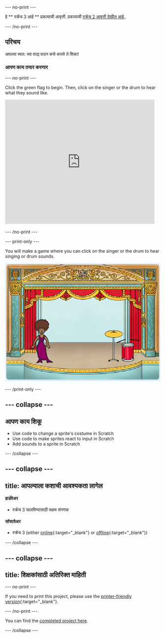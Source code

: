 \--- no-print \---

हे ** स्क्रॅच 3 आहे ** प्रकल्पाची आवृत्ती. प्रकल्पाची [ स्क्रॅच 2 आवृत्ती देखील आहे ](https://projects.raspberrypi.org/en/projects/rock-band-scratch2).

\--- /no-print \---

## परिचय

आपल्या स्वत: च्या वाद्य वादन कसे करावे ते शिका!

### आपण काय तयार करणार

\--- no-print \---

Click the green flag to begin. Then, click on the singer or the drum to hear what they sound like.

<div class="scratch-preview">
  <iframe allowtransparency="true" width="485" height="402" src="https://scratch.mit.edu/projects/embed/276872220/?autostart=false" frameborder="0" scrolling="no"></iframe>
</div>

\--- /no-print \---

\--- print-only \---

You will make a game where you can click on the singer or the drum to hear singing or drum sounds.

![game screenshot](images/demo.png)

\--- /print-only \---

## \--- collapse \---

## आपण काय शिकू

+ Use code to change a sprite's costume in Scratch
+ Use code to make sprites react to input in Scratch
+ Add sounds to a sprite in Scratch

\--- /collapse \---

## \--- collapse \---

## title: आपल्याला कशाची आवश्यकता लागेल

#### हार्डवेअर

+ स्क्रॅच 3 चालविण्यासाठी सक्षम संगणक

#### सॉफ्टवेअर

+ स्क्रॅच 3 (either [online](http://rpf.io/scratchon){:target="_blank"} or [offline](http://rpf.io/scratchoff){:target="_blank"})

\--- /collapse \---

## \--- collapse \---

## title: शिक्षकांसाठी अतिरिक्त माहिती

\--- no-print \---

If you need to print this project, please use the [printer-friendly version](https://projects.raspberrypi.org/en/projects/rock-band/print){:target="_blank"}.

\--- /no-print \---

You can find the [completed project here](http://rpf.io/p/en/rock-band-get).

\--- /collapse \---